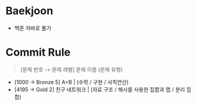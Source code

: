 # Baekjoon
- 백준 자바로 풀기
  <br>

# Commit Rule
> [문제 번호 -> 문제 레벨] 문제 이름 (문제 유형)
- [1000 -> Bronze 5] A+B | (수학 / 구현 / 사칙연산)
- [4195 -> Gold 2] 친구 네트워크 | (자료 구조 / 해시를 사용한 집합과 맵 / 분리 집합)
